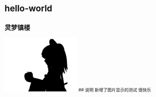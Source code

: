 # hello-world
## 灵梦镇楼
<img whith="240" height="180" src="https://github.com/Mqy2000/hello-world/blob/master/cover.jpg">
## 说明
新增了图片显示的测试<tr>
很快乐<tr>

